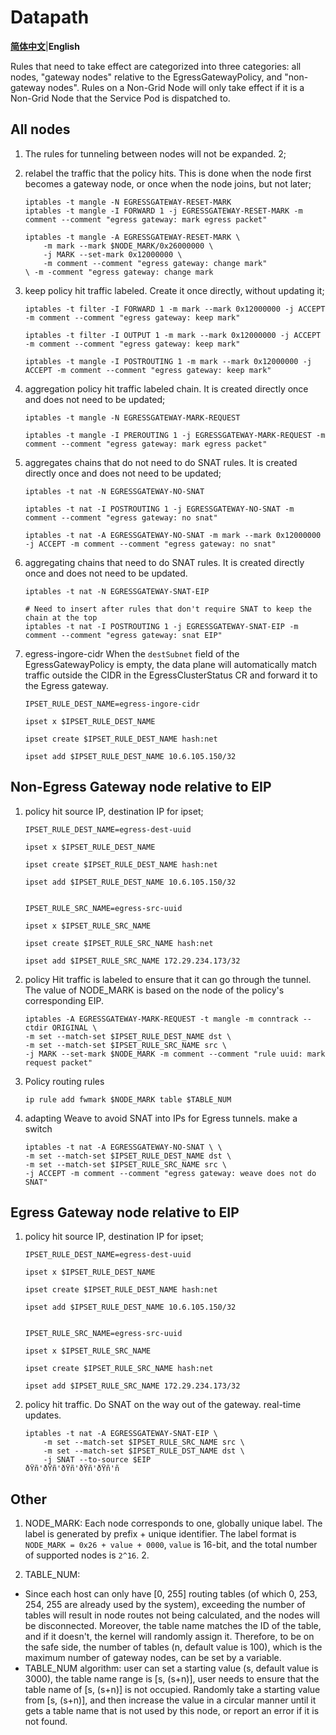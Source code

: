 # Datapath

[**简体中文**](./Datapath.zh.md)|**English**

Rules that need to take effect are categorized into three categories: all nodes, "gateway nodes" relative to the EgressGatewayPolicy, and "non-gateway nodes". Rules on a Non-Grid Node will only take effect if it is a Non-Grid Node that the Service Pod is dispatched to.

## All nodes

1. The rules for tunneling between nodes will not be expanded. 2;
2. relabel the traffic that the policy hits. This is done when the node first becomes a gateway node, or once when the node joins, but not later;

   ```shell
   iptables -t mangle -N EGRESSGATEWAY-RESET-MARK
   iptables -t mangle -I FORWARD 1 -j EGRESSGATEWAY-RESET-MARK -m comment --comment "egress gateway: mark egress packet"
   
   iptables -t mangle -A EGRESSGATEWAY-RESET-MARK \
       -m mark --mark $NODE_MARK/0x26000000 \
       -j MARK --set-mark 0x12000000 \
       -m comment --comment "egress gateway: change mark"
   \ -m -comment "egress gateway: change mark

3. keep policy hit traffic labeled. Create it once directly, without updating it;

   ```shell
   iptables -t filter -I FORWARD 1 -m mark --mark 0x12000000 -j ACCEPT -m comment --comment "egress gateway: keep mark"

   iptables -t filter -I OUTPUT 1 -m mark --mark 0x12000000 -j ACCEPT -m comment --comment "egress gateway: keep mark"

   iptables -t mangle -I POSTROUTING 1 -m mark --mark 0x12000000 -j ACCEPT -m comment --comment "egress gateway: keep mark"
   ```

4. aggregation policy hit traffic labeled chain. It is created directly once and does not need to be updated;

   ```shell
   iptables -t mangle -N EGRESSGATEWAY-MARK-REQUEST

   iptables -t mangle -I PREROUTING 1 -j EGRESSGATEWAY-MARK-REQUEST -m comment --comment "egress gateway: mark egress packet"
   ```

5. aggregates chains that do not need to do SNAT rules. It is created directly once and does not need to be updated;

   ```shell
   iptables -t nat -N EGRESSGATEWAY-NO-SNAT

   iptables -t nat -I POSTROUTING 1 -j EGRESSGATEWAY-NO-SNAT -m comment --comment "egress gateway: no snat"
   
   iptables -t nat -A EGRESSGATEWAY-NO-SNAT -m mark --mark 0x12000000 -j ACCEPT -m comment --comment "egress gateway: no snat"
   ```

6. aggregating chains that need to do SNAT rules. It is created directly once and does not need to be updated.

   ```shell
   iptables -t nat -N EGRESSGATEWAY-SNAT-EIP

   # Need to insert after rules that don't require SNAT to keep the chain at the top
   iptables -t nat -I POSTROUTING 1 -j EGRESSGATEWAY-SNAT-EIP -m comment --comment "egress gateway: snat EIP"
   ```

7. egress-ingore-cidr When the `destSubnet` field of the EgressGatewayPolicy is empty, the data plane will automatically match traffic outside the CIDR in the EgressClusterStatus CR and forward it to the Egress gateway.

    ```shell
   IPSET_RULE_DEST_NAME=egress-ingore-cidr

   ipset x $IPSET_RULE_DEST_NAME

   ipset create $IPSET_RULE_DEST_NAME hash:net

   ipset add $IPSET_RULE_DEST_NAME 10.6.105.150/32
   ```

## Non-Egress Gateway node relative to EIP

1. policy hit source IP, destination IP for ipset;

   ```shell
   IPSET_RULE_DEST_NAME=egress-dest-uuid

   ipset x $IPSET_RULE_DEST_NAME

   ipset create $IPSET_RULE_DEST_NAME hash:net

   ipset add $IPSET_RULE_DEST_NAME 10.6.105.150/32

   
   IPSET_RULE_SRC_NAME=egress-src-uuid

   ipset x $IPSET_RULE_SRC_NAME

   ipset create $IPSET_RULE_SRC_NAME hash:net

   ipset add $IPSET_RULE_SRC_NAME 172.29.234.173/32
   ```

2. policy Hit traffic is labeled to ensure that it can go through the tunnel. The value of NODE_MARK is based on the node of the policy's corresponding EIP.

   ```shell
   iptables -A EGRESSGATEWAY-MARK-REQUEST -t mangle -m conntrack --ctdir ORIGINAL \
   -m set --match-set $IPSET_RULE_DEST_NAME dst \
   -m set --match-set $IPSET_RULE_SRC_NAME src \
   -j MARK --set-mark $NODE_MARK -m comment --comment "rule uuid: mark request packet"
   ```

3. Policy routing rules

   ```shell
   ip rule add fwmark $NODE_MARK table $TABLE_NUM
   ```

4. adapting Weave to avoid SNAT into IPs for Egress tunnels. make a switch

   ```shell
   iptables -t nat -A EGRESSGATEWAY-NO-SNAT \ \
   -m set --match-set $IPSET_RULE_DEST_NAME dst \
   -m set --match-set $IPSET_RULE_SRC_NAME src \
   -j ACCEPT -m comment --comment "egress gateway: weave does not do SNAT"
   ```

## Egress Gateway node relative to EIP

1. policy hit source IP, destination IP for ipset;

   ```shell
   IPSET_RULE_DEST_NAME=egress-dest-uuid

   ipset x $IPSET_RULE_DEST_NAME

   ipset create $IPSET_RULE_DEST_NAME hash:net

   ipset add $IPSET_RULE_DEST_NAME 10.6.105.150/32
   

   IPSET_RULE_SRC_NAME=egress-src-uuid

   ipset x $IPSET_RULE_SRC_NAME

   ipset create $IPSET_RULE_SRC_NAME hash:net

   ipset add $IPSET_RULE_SRC_NAME 172.29.234.173/32
   ```

2. policy hit traffic. Do SNAT on the way out of the gateway. real-time updates.

   ```shell
   iptables -t nat -A EGRESSGATEWAY-SNAT-EIP \
       -m set --match-set $IPSET_RULE_SRC_NAME src \
       -m set --match-set $IPSET_RULE_DST_NAME dst \
       -j SNAT --to-source $EIP
   ðŸñ'ðŸñ'ðŸñ'ðŸñ'ðŸñ'ñ
    ```

## Other

1. NODE_MARK: Each node corresponds to one, globally unique label. The label is generated by prefix + unique identifier. The label format is `NODE_MARK = 0x26 + value + 0000`, `value` is 16-bit, and the total number of supported nodes is `2^16`. 2.

2. TABLE_NUM:

* Since each host can only have [0, 255] routing tables (of which 0, 253, 254, 255 are already used by the system), exceeding the number of tables will result in node routes not being calculated, and the nodes will be disconnected. Moreover, the table name matches the ID of the table, and if it doesn't, the kernel will randomly assign it. Therefore, to be on the safe side, the number of tables (n, default value is 100), which is the maximum number of gateway nodes, can be set by a variable.
* TABLE_NUM algorithm: user can set a starting value (s, default value is 3000), the table name range is [s, (s+n)], user needs to ensure that the table name of [s, (s+n)] is not occupied. Randomly take a starting value from [s, (s+n)], and then increase the value in a circular manner until it gets a table name that is not used by this node, or report an error if it is not found.
